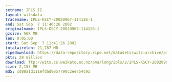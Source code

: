 ```yaml
---
setname: IPLS II
layout: witsdata
tracename: IPLS-KSCY-20020907-114126-1
end: Sat Sep  7 11:46:26 2002
originalname: IPLS-KSCY-20020907-114126-1
gzsize: 568 MB
len: 0:05:00
start: Sat Sep  7 11:41:26 2002
totalwirelen: 21,787 MB
ripedownload: https://data-repository.ripe.net/datasets/wits-archive/pma/long/ipls/2/IPLS-KSCY-20020907-114126-1.gz
pkts: 28 million
download: ftp://wits.cs.waikato.ac.nz/pma/long/ipls/2/IPLS-KSCY-20020907-114126-1.gz
size: 2,153 MB
md5: cd88a1d111efdad9057790c2ee7b4c91
---
```

